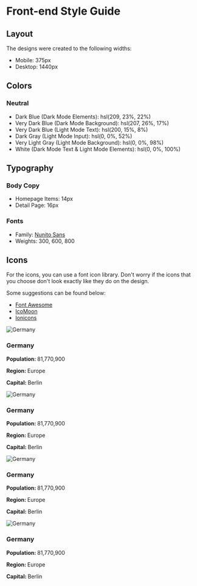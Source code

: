 # Front-end Style Guide

## Layout

The designs were created to the following widths:

- Mobile: 375px
- Desktop: 1440px

## Colors

### Neutral

- Dark Blue (Dark Mode Elements): hsl(209, 23%, 22%)
- Very Dark Blue (Dark Mode Background): hsl(207, 26%, 17%)
- Very Dark Blue (Light Mode Text): hsl(200, 15%, 8%)
- Dark Gray (Light Mode Input): hsl(0, 0%, 52%)
- Very Light Gray (Light Mode Background): hsl(0, 0%, 98%)
- White (Dark Mode Text & Light Mode Elements): hsl(0, 0%, 100%)

## Typography

### Body Copy

- Homepage Items: 14px
- Detail Page: 16px 

### Fonts

- Family: [Nunito Sans](https://fonts.google.com/specimen/Nunito+Sans)
- Weights: 300, 600, 800

## Icons

For the icons, you can use a font icon library. Don't worry if the icons that you choose don't look exactly like they do on the design.

Some suggestions can be found below:

- [Font Awesome](https://fontawesome.com)
- [IcoMoon](https://icomoon.io)
- [Ionicons](https://ionicons.com)






<div class="country">
                <div class="country-header">
                    <img src="https://restcountries.eu/data/deu.svg" alt="Germany">
                </div>
                <div class="country-body">
                    <h3>Germany</h3>
                    <p><strong>Population: </strong>81,770,900</p>
                    <p><strong>Region: </strong>Europe</p>
                    <p><strong>Capital: </strong>Berlin</p>
                </div>
            </div>
            <div class="country">
                <div class="country-header">
                    <img src="https://restcountries.eu/data/deu.svg" alt="Germany">
                </div>
                <div class="country-body">
                    <h3>Germany</h3>
                    <p><strong>Population: </strong>81,770,900</p>
                    <p><strong>Region: </strong>Europe</p>
                    <p><strong>Capital: </strong>Berlin</p>
                </div>
            </div>
            <div class="country">
                <div class="country-header">
                    <img src="https://restcountries.eu/data/deu.svg" alt="Germany">
                </div>
                <div class="country-body">
                    <h3>Germany</h3>
                    <p><strong>Population: </strong>81,770,900</p>
                    <p><strong>Region: </strong>Europe</p>
                    <p><strong>Capital: </strong>Berlin</p>
                </div>
            </div>
            <div class="country">
                <div class="country-header">
                    <img src="https://restcountries.eu/data/deu.svg" alt="Germany">
                </div>
                <div class="country-body">
                    <h3>Germany</h3>
                    <p><strong>Population: </strong>81,770,900</p>
                    <p><strong>Region: </strong>Europe</p>
                    <p><strong>Capital: </strong>Berlin</p>
                </div>